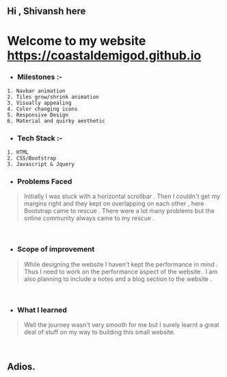 ## Hi , Shivansh here  

# Welcome to my website https://coastaldemigod.github.io


* ### Milestones :-

```  
1. Navbar animation
2. Tiles grow/shrink animation
3. Visually appealing 
4. Color changing icons
5. Responsive Design 
6. Material and quirky aesthetic
```
* ### Tech Stack :-

```
1. HTML
2. CSS/Bootstrap
3. Javascript & Jquery
```

* ### Problems Faced <br>

> Initially I was stuck with a horizontal scrollbar . Then I couldn't get my margins right and they kept on overlapping on each other , here Bootstrap came to rescue . There were a lot many problems but the online community always came to my rescue . 
<br>

* ### Scope of improvement<br>

> While designing the website I haven't kept the performance in mind . Thus I need to work on the performance aspect of the website . I am also planning to include a notes and a blog section to the website .
<br>

* ### What I learned <br>

> Well the journey wasn't very smooth for me but I surely learnt a great deal of stuff on my way to building this small website.
<br>

## Adios.

